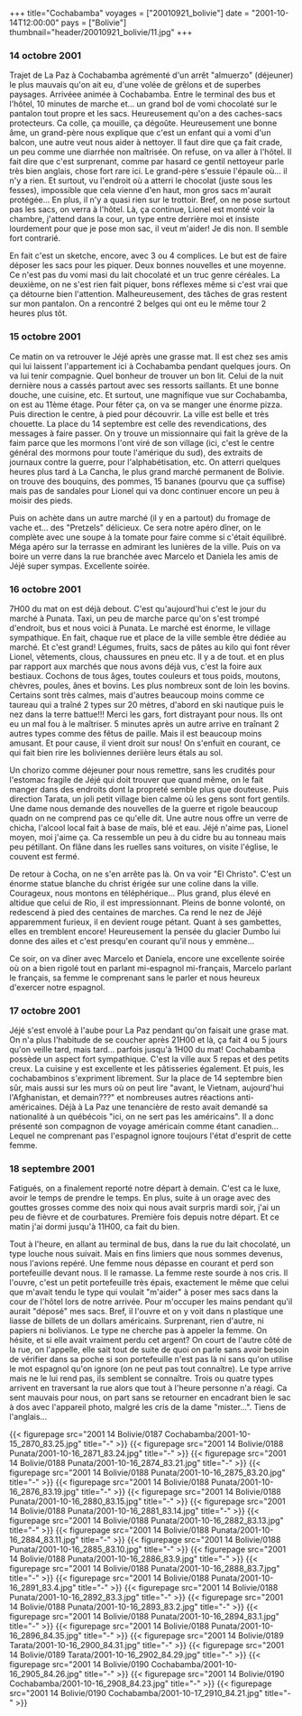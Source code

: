 +++
title="Cochabamba"
voyages = ["20010921_bolivie"]
date = "2001-10-14T12:00:00"
pays = ["Bolivie"]
thumbnail="header/20010921_bolivie/11.jpg"
+++
### 14 octobre 2001

Trajet de La Paz à Cochabamba agrémenté d'un arrêt "almuerzo" (déjeuner) le 
plus mauvais qu'on ait eu, d'une volée de grêlons et de superbes paysages. Arrivéee 
animée à Cochabamba. Entre le terminal des bus et l'hôtel, 10 minutes de marche 
et... un grand bol de vomi chocolaté sur le pantalon tout propre et les sacs. 
Heureusement qu'on a des caches-sacs protecteurs. Ca colle, ça mouille, ça dégoûte. 
Heureusement une bonne âme, un grand-père nous explique que c'est un enfant 
qui a vomi d'un balcon, une autre veut nous aider à nettoyer. Il faut dire que 
ça fait crade, un peu comme une diarrhée non maîtrisée. On refuse, on va aller 
à l'hôtel. Il fait dire que c'est surprenant, comme par hasard ce gentil nettoyeur 
parle très bien anglais, chose fort rare ici. Le grand-père s'essuie l'épaule 
où... il n'y a rien. Et surtout, vu l'endroit où a atterri le chocolat (juste 
sous les fesses), impossible que cela vienne d'en haut, mon gros sacs m'aurait 
protégée... En plus, il n'y a quasi rien sur le trottoir. Bref, on ne pose surtout 
pas les sacs, on verra à l'hôtel. Là, ça continue, Lionel est monté voir la 
chambre, j'attend dans la cour, un type entre derrière moi et insiste lourdement 
pour que je pose mon sac, il veut m'aider! Je dis non. Il semble fort contrarié.

En fait c'est un sketche, encore, avec 3 ou 4 complices. Le but est de faire 
déposer les sacs pour les piquer. Deux bonnes nouvelles et une moyenne. Ce n'est 
pas du vomi masi du lait chocolaté et un truc genre céréales. La deuxième, on 
ne s'est rien fait piquer, bons réflexes même si c'est vrai que ça détourne 
bien l'attention. Malheureusement, des tâches de gras restent sur mon pantalon. 
On a rencontré 2 belges qui ont eu le même tour 2 heures plus tôt.

### 15 octobre 2001

Ce matin on va retrouver le Jéjé après une grasse mat. Il est chez ses amis 
qui lui laissent l'appartement ici à Cochabamba pendant quelques jours. On va 
lui tenir compagnie. Quel bonheur de trouver un bon lit. Celui de la nuit dernière 
nous a cassés partout avec ses ressorts saillants. Et une bonne douche, une 
cuisine, etc. Et surtout, une magnifique vue sur Cochabamba, on est au 11ème 
étage. Pour fêter ça, on va se manger une énorme pizza. Puis direction le centre, 
à pied pour découvrir. La ville est belle et très chouette. La place du 14 septembre 
est celle des revendications, des messages à faire passer. On y trouve un missionnaire 
qui fait la grève de la faim parce que les mormons l'ont viré de son village 
(ici, c'est le centre général des mormons pour toute l'amérique du sud), des 
extraits de journaux contre la guerre, pour l'alphabétisation, etc. On atterri 
quelques heures plus tard à La Cancha, le plus grand marché permanent de Bolivie. 
on trouve des bouquins, des pommes, 15 bananes (pourvu que ça suffise) mais 
pas de sandales pour Lionel qui va donc continuer encore un peu à moisir des 
pieds. 

Puis on achète dans un autre marché (il y en a partout) du fromage de vache 
et... des "Pretzels" délicieux. Ce sera notre apéro dîner, on le complète avec 
une soupe à la tomate pour faire comme si c'était équilibré. Méga apéro sur 
la terrasse en admirant les lunières de la ville. Puis on va boire un verre 
dans la rue branchée avec Marcelo et Daniela les amis de Jéjé super sympas. 
Excellente soirée.

### 16 octobre 2001

7H00 du mat on est déjà debout. C'est qu'aujourd'hui c'est le jour du marché 
à Punata. Taxi, un peu de marche parce qu'on s'est trompé d'endroit, bus et 
nous voici à Punata. Le marché est énorme, le village sympathique. En fait, 
chaque rue et place de la ville semble être dédiée au marché. Et c'est grand! 
Légumes, fruits, sacs de pâtes au kilo qui font rêver Lionel, vêtements, clous, 
chaussures en pneu etc. Il y a de tout. et en plus par rapport aux marchés que 
nous avons déjà vus, c'est la foire aux bestiaux. Cochons de tous âges, toutes 
couleurs et tous poids, moutons, chèvres, poules, ânes et bovins. Les plus nombreux 
sont de loin les bovins. Certains sont très calmes, mais d'autres beaucoup moins 
comme ce taureau qui a traîné 2 types sur 20 mètres, d'abord en ski nautique 
puis le nez dans la terre battue!!! Merci les gars, fort distrayant pour nous. 
Ils ont eu un mal fou à le maîtriser. 5 minutes après un autre arrive en traînant 
2 autres types comme des fêtus de paille. Mais il est beaucoup moins amusant. 
Et pour cause, il vient droit sur nous! On s'enfuit en courant, ce qui fait 
bien rire les boliviennes deriière leurs étals au sol.

Un chorizo comme déjeuner pour nous remettre, sans les crudités pour l'estomac 
fragile de Jéjé qui doit trouver que quand même, on le fait manger dans des 
endroits dont la propreté semble plus que douteuse. Puis direction Tarata, un 
joli petit village bien calme où les gens sont fort gentils. Une dame nous demande 
des nouvelles de la guerre et rigole beaucoup quadn on ne comprend pas ce qu'elle 
dit. Une autre nous offre un verre de chicha, l'alcool local fait à base de 
maïs, blé et eau. Jéjé n'aime pas, Lionel moyen, moi j'aime ça. Ca ressemble 
un peu à du cidre bu au tonneau mais peu pétillant. On flâne dans les ruelles 
sans voitures, on visite l'église, le couvent est fermé. 

De retour à Cocha, on ne s'en arrête pas là. On va voir "El Christo". C'est 
un énorme statue blanche du christ érigée sur une coline dans la ville. Courageux, 
nous montons en téléphérique... Plus grand, plus élevé en altidue que celui 
de Rio, il est impressionnant. Pleins de bonne volonté, on redescend à pied 
des centaines de marches. Ca rend le nez de Jéjé apparemment furieux, il en 
devient rouge pétant. Quant à ses gambettes, elles en tremblent encore! Heureusement 
la pensée du glacier Dumbo lui donne des ailes et c'est presqu'en courant qu'il 
nous y emmène... 

Ce soir, on va dîner avec Marcelo et Daniela, encore une excellente soirée 
où on a bien rigolé tout en parlant mi-espagnol mi-français, Marcelo parlant 
le français, sa femme le comprenant sans le parler et nous heureux d'exercer 
notre espagnol. 

### 17 octobre 2001

Jéjé s'est envolé à l'aube pour La Paz pendant qu'on faisait une grase mat. 
On n'a plus l'habitude de se coucher après 21H00 et là, ça fait 4 ou 5 jours 
qu'on veille tard, mais tard... parfois jusqu'à 1H00 du mat! Cochabamba possède 
un aspect fort sympathique. C'est la ville aux 5 repas et des petits creux. 
La cuisine y est excellente et les pâtisseries également. Et puis, les cochabambinos 
s'expriment librement. Sur la place de 14 septembre bien sûr, mais aussi sur 
les murs où on peut lire "avant, le Vietnam, aujourd'hui l'Afghanistan, et demain???" 
et nombreuses autres réactions anti-américaines. Déjà à La Paz une tenancière 
de resto avait demandé sa nationalité à un québécois "ici, on ne sert pas les 
américains". Il a donc présenté son compagnon de voyage américain comme étant 
canadien... Lequel ne comprenant pas l'espagnol ignore toujours l'état d'esprit 
de cette femme.

### 18 septembre 2001

Fatigués, on a finalement reporté notre départ à demain. C'est ca le luxe, 
avoir le temps de prendre le temps. En plus, suite à un orage avec des gouttes 
grosses comme des noix qui nous avait surpris mardi soir, j'ai un peu de fièvre 
et de courbatures. Première fois depuis notre départ. Et ce matin j'ai dormi 
jusqu'à 11H00, ca fait du bien. 

Tout à l'heure, en allant au terminal de bus, dans la rue du lait chocolaté, 
un type louche nous suivait. Mais en fins limiers que nous sommes devenus, nous 
l'avions repéré. Une femme nous dépasse en courant et perd son portefeuille 
devant nous. Il le ramasse. La femme reste sourde à nos cris. Il l'ouvre, c'est 
un petit portefeuille très épais, exactement le même que celui que m'avait tendu 
le type qui voulait "m'aider" à poser mes sacs dans la cour de l'hôtel lors 
de notre arrivée. Pour m'occuper les mains pendant qu'il aurait "déposé" mes 
sacs. Bref, il l'ouvre et on y voit dans n plastique une liasse de billets de 
un dollars américains. Surprenant, rien d'autre, ni papiers ni bolivianos. Le 
type ne cherche pas à appeler la femme. On hésite, et si elle avait vraiment 
perdu cet argent? On court de l'autre côté de la rue, on l'appelle, elle sait 
tout de suite de quoi on parle sans avoir besoin de vérifier dans sa poche si 
son portefeuille n'est pas là ni sans qu'on utilise le mot espagnol qu'on ignore 
(on ne peut pas tout connaître). Le type arrive mais ne le lui rend pas, ils 
semblent se connaître. Trois ou quatre types arrivent en traversant la rue alors 
que tout à l'heure personne n'a réagi. Ca sent mauvais pour nous, on part sans 
se retourner en encadrant bien le sac à dos avec l'appareil photo, malgré les 
cris de la dame "mister...". Tiens de l'anglais... 


<div id="TOTO">{{< figurepage src="2001 14 Bolivie/0187 Cochabamba/2001-10-15_2870_83.25.jpg" title="-"  >}}
{{< figurepage src="2001 14 Bolivie/0188 Punata/2001-10-16_2871_83.24.jpg" title="-"  >}}
{{< figurepage src="2001 14 Bolivie/0188 Punata/2001-10-16_2874_83.21.jpg" title="-"  >}}
{{< figurepage src="2001 14 Bolivie/0188 Punata/2001-10-16_2875_83.20.jpg" title="-"  >}}
{{< figurepage src="2001 14 Bolivie/0188 Punata/2001-10-16_2876_83.19.jpg" title="-"  >}}
{{< figurepage src="2001 14 Bolivie/0188 Punata/2001-10-16_2880_83.15.jpg" title="-"  >}}
{{< figurepage src="2001 14 Bolivie/0188 Punata/2001-10-16_2881_83.14.jpg" title="-"  >}}
{{< figurepage src="2001 14 Bolivie/0188 Punata/2001-10-16_2882_83.13.jpg" title="-"  >}}
{{< figurepage src="2001 14 Bolivie/0188 Punata/2001-10-16_2884_83.11.jpg" title="-"  >}}
{{< figurepage src="2001 14 Bolivie/0188 Punata/2001-10-16_2885_83.10.jpg" title="-"  >}}
{{< figurepage src="2001 14 Bolivie/0188 Punata/2001-10-16_2886_83.9.jpg" title="-"  >}}
{{< figurepage src="2001 14 Bolivie/0188 Punata/2001-10-16_2888_83.7.jpg" title="-"  >}}
{{< figurepage src="2001 14 Bolivie/0188 Punata/2001-10-16_2891_83.4.jpg" title="-"  >}}
{{< figurepage src="2001 14 Bolivie/0188 Punata/2001-10-16_2892_83.3.jpg" title="-"  >}}
{{< figurepage src="2001 14 Bolivie/0188 Punata/2001-10-16_2893_83.2.jpg" title="-"  >}}
{{< figurepage src="2001 14 Bolivie/0188 Punata/2001-10-16_2894_83.1.jpg" title="-"  >}}
{{< figurepage src="2001 14 Bolivie/0188 Punata/2001-10-16_2896_84.35.jpg" title="-"  >}}
{{< figurepage src="2001 14 Bolivie/0189 Tarata/2001-10-16_2900_84.31.jpg" title="-"  >}}
{{< figurepage src="2001 14 Bolivie/0189 Tarata/2001-10-16_2902_84.29.jpg" title="-"  >}}
{{< figurepage src="2001 14 Bolivie/0190 Cochabamba/2001-10-16_2905_84.26.jpg" title="-"  >}}
{{< figurepage src="2001 14 Bolivie/0190 Cochabamba/2001-10-16_2908_84.23.jpg" title="-"  >}}
{{< figurepage src="2001 14 Bolivie/0190 Cochabamba/2001-10-17_2910_84.21.jpg" title="-"  >}}
</DIV>


